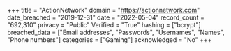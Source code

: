 +++
title = "ActionNetwork"
domain = "https://actionnetwork.com"
date_breached = "2019-12-31"
date = "2022-05-04"
record_count = "692,310"
privacy = "Public"
Verified = "True"
hashing = ["bcrypt"]
breached_data = ["Email addresses", "Passwords", "Usernames", "Names", "Phone numbers"]
categories = ["Gaming"]
acknowledged = "No"
+++
